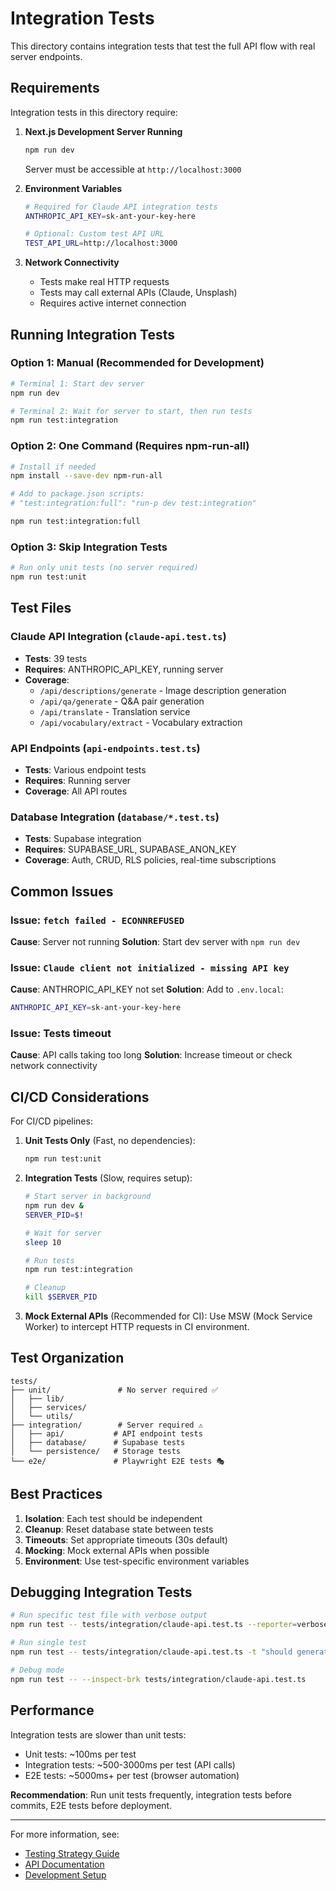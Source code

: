 # Integration Tests

This directory contains integration tests that test the full API flow with real server endpoints.

## Requirements

Integration tests in this directory require:

1. **Next.js Development Server Running**
   ```bash
   npm run dev
   ```
   Server must be accessible at `http://localhost:3000`

2. **Environment Variables**
   ```bash
   # Required for Claude API integration tests
   ANTHROPIC_API_KEY=sk-ant-your-key-here

   # Optional: Custom test API URL
   TEST_API_URL=http://localhost:3000
   ```

3. **Network Connectivity**
   - Tests make real HTTP requests
   - Tests may call external APIs (Claude, Unsplash)
   - Requires active internet connection

## Running Integration Tests

### Option 1: Manual (Recommended for Development)

```bash
# Terminal 1: Start dev server
npm run dev

# Terminal 2: Wait for server to start, then run tests
npm run test:integration
```

### Option 2: One Command (Requires npm-run-all)

```bash
# Install if needed
npm install --save-dev npm-run-all

# Add to package.json scripts:
# "test:integration:full": "run-p dev test:integration"

npm run test:integration:full
```

### Option 3: Skip Integration Tests

```bash
# Run only unit tests (no server required)
npm run test:unit
```

## Test Files

### Claude API Integration (`claude-api.test.ts`)
- **Tests**: 39 tests
- **Requires**: ANTHROPIC_API_KEY, running server
- **Coverage**:
  - `/api/descriptions/generate` - Image description generation
  - `/api/qa/generate` - Q&A pair generation
  - `/api/translate` - Translation service
  - `/api/vocabulary/extract` - Vocabulary extraction

### API Endpoints (`api-endpoints.test.ts`)
- **Tests**: Various endpoint tests
- **Requires**: Running server
- **Coverage**: All API routes

### Database Integration (`database/*.test.ts`)
- **Tests**: Supabase integration
- **Requires**: SUPABASE_URL, SUPABASE_ANON_KEY
- **Coverage**: Auth, CRUD, RLS policies, real-time subscriptions

## Common Issues

### Issue: `fetch failed - ECONNREFUSED`
**Cause**: Server not running
**Solution**: Start dev server with `npm run dev`

### Issue: `Claude client not initialized - missing API key`
**Cause**: ANTHROPIC_API_KEY not set
**Solution**: Add to `.env.local`:
```bash
ANTHROPIC_API_KEY=sk-ant-your-key-here
```

### Issue: Tests timeout
**Cause**: API calls taking too long
**Solution**: Increase timeout or check network connectivity

## CI/CD Considerations

For CI/CD pipelines:

1. **Unit Tests Only** (Fast, no dependencies):
   ```bash
   npm run test:unit
   ```

2. **Integration Tests** (Slow, requires setup):
   ```bash
   # Start server in background
   npm run dev &
   SERVER_PID=$!

   # Wait for server
   sleep 10

   # Run tests
   npm run test:integration

   # Cleanup
   kill $SERVER_PID
   ```

3. **Mock External APIs** (Recommended for CI):
   Use MSW (Mock Service Worker) to intercept HTTP requests in CI environment.

## Test Organization

```
tests/
├── unit/               # No server required ✅
│   ├── lib/
│   ├── services/
│   └── utils/
├── integration/        # Server required ⚠️
│   ├── api/           # API endpoint tests
│   ├── database/      # Supabase tests
│   └── persistence/   # Storage tests
└── e2e/               # Playwright E2E tests 🎭
```

## Best Practices

1. **Isolation**: Each test should be independent
2. **Cleanup**: Reset database state between tests
3. **Timeouts**: Set appropriate timeouts (30s default)
4. **Mocking**: Mock external APIs when possible
5. **Environment**: Use test-specific environment variables

## Debugging Integration Tests

```bash
# Run specific test file with verbose output
npm run test -- tests/integration/claude-api.test.ts --reporter=verbose

# Run single test
npm run test -- tests/integration/claude-api.test.ts -t "should generate narrative description"

# Debug mode
npm run test -- --inspect-brk tests/integration/claude-api.test.ts
```

## Performance

Integration tests are slower than unit tests:
- Unit tests: ~100ms per test
- Integration tests: ~500-3000ms per test (API calls)
- E2E tests: ~5000ms+ per test (browser automation)

**Recommendation**: Run unit tests frequently, integration tests before commits, E2E tests before deployment.

---

For more information, see:
- [Testing Strategy Guide](../../docs/testing-strategy.md)
- [API Documentation](../../docs/api/README.md)
- [Development Setup](../../README.md)
